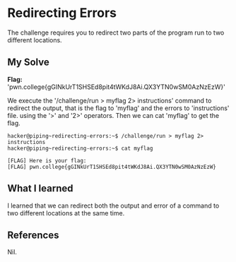# Redirecting Errors
The challenge requires you to redirect two parts of the program run to two different locations.

## My Solve
**Flag:**  'pwn.college{gGINkUrT1SHSEd8pit4tWKdJ8Ai.QX3YTN0wSM0AzNzEzW}'

We execute the '/challenge/run > myflag 2> instructions' command to redirect the output, that is the flag to 'myflag' and the errors to 'instructions' file. using the '>' and '2>' operators. Then we can cat 'myflag' to get the flag.

```
hacker@piping~redirecting-errors:~$ /challenge/run > myflag 2> instructions
hacker@piping~redirecting-errors:~$ cat myflag

[FLAG] Here is your flag:
[FLAG] pwn.college{gGINkUrT1SHSEd8pit4tWKdJ8Ai.QX3YTN0wSM0AzNzEzW}
```

## What I learned
I learned that we can redirect both the output and error of a command to two different locations at the same time.

## References
Nil.

